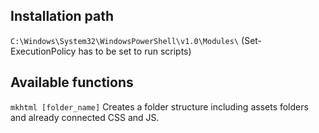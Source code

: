 ## Installation path
`C:\Windows\System32\WindowsPowerShell\v1.0\Modules\` (Set-ExecutionPolicy has to be set to run scripts)

## Available functions
<code>mkhtml [folder_name]</code> Creates a folder structure including assets folders and already connected CSS and JS.


